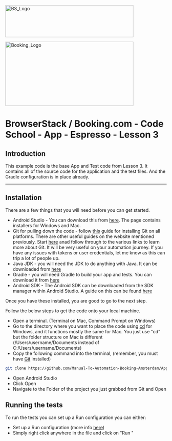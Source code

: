 <p float="left">
  <img src="https://d98b8t1nnulk5.cloudfront.net/production/images/layout/logo-header.png?1469004780" width="400" height="100" title="BS_Logo">
    <div></div>
  <img src="https://logos-world.net/wp-content/uploads/2021/08/Booking-Logo.png" width="400" height="200" title="Booking_Logo">
</p>

# BrowserStack / Booking.com - Code School - App - Espresso - Lesson 3

## Introduction

This example code is the base App and Test code from Lesson 3. It contains all of the source code for the application and the test files. And the Gradle configuration is in place already.

---

## Installation

There are a few things that you will need before you can get started.

* Android Studio - You can download this from [here](https://developer.android.com/studio). The page contains installers for Windows and Mac.
* Git for pulling down the code - follow [this](https://git-scm.com/book/en/v2/Getting-Started-Installing-Git) guide for installing Git on all platforms. There are other useful guides on the website mentioned previously. Start [here](https://github.com/git-guides) anad follow through to the various links to learn more about Git. It will be very useful on your automation journey. If you have any issues with tokens or user credentials, let me know as this can trip a lot of people up.
* Java JDK - you will need the JDK to do anything with Java. It can be downloaded from [here](https://www.oracle.com/ie/java/technologies/downloads/)
* Gradle - you will need Gradle to build your app and tests. You can download it from [here](https://gradle.org/install/)
* Android SDK - The Android SDK can be downloaded from the SDK manager within Android Studio. A guide on this can be found [here](https://developer.android.com/about/versions/12/setup-sdk#:~:text=Install%20the%20SDK,-Within%20Android%20Studio&text=Click%20Tools%20%3E%20SDK%20Manager.,OK%20to%20install%20the%20SDK.)

Once you have these installed, you are good to go to the next step.

Follow the below steps to get the code onto your local machine.

* Open a terminal. (Terminal on Mac, Command Prompt on Windows)
* Go to the directory where you want to place the code using [cd](https://docs.microsoft.com/en-us/windows-server/administration/windows-commands/cd) for Windows, and it functions mostly the same for Mac. You just use "cd" but the folder structure on Mac is different (/Users/username/Documents instead of C:/Users/username/Documents)
* Copy the following command into the terminal, (remember, you must have [Git](https://git-scm.com/downloads) installed)
```sh
git clone https://github.com/Manual-To-Automation-Booking-Amsterdam/App-Lesson-3-Espresso.git
```
* Open Android Studio
* Click Open
* Navigate to the Folder of the project you just grabbed from Git and Open

## Running the tests

To run the tests you can set up a Run configuration you can either:

* Set up a Run configuration (more info [here](https://developer.android.com/studio/run/rundebugconfig))
* Simply right click anywhere in the file and click on "Run <InsertFileName>"

